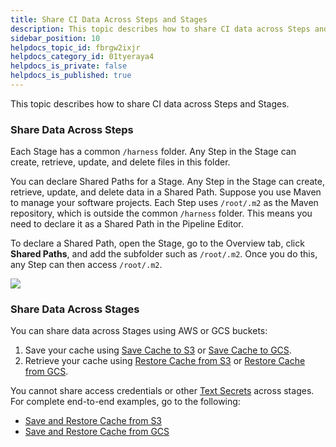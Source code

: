 ```yaml
---
title: Share CI Data Across Steps and Stages
description: This topic describes how to share CI data across Steps and Stages. Share Data Across Steps. Each Stage has a common /harness folder. Any Step in the Stage can create, retrieve, update, and delete fil…
sidebar_position: 10
helpdocs_topic_id: fbrgw2ixjr
helpdocs_category_id: 01tyeraya4
helpdocs_is_private: false
helpdocs_is_published: true
---
```


This topic describes how to share CI data across Steps and Stages.

### Share Data Across Steps

Each Stage has a common `/harness` folder. Any Step in the Stage can create, retrieve, update, and delete files in this folder.

You can declare Shared Paths for a Stage. Any Step in the Stage can create, retrieve, update, and delete data in a Shared Path. Suppose you use Maven to manage your software projects. Each Step uses `/root/.m2` as the Maven repository, which is outside the common `/harness` folder. This means you need to declare it as a Shared Path in the Pipeline Editor.

To declare a Shared Path, open the Stage, go to the Overview tab, click **Shared Paths**, and add the subfolder such as `/root/.m2`. Once you do this, any Step can then access `/root/.m2`.

![](./static/share-ci-data-across-steps-and-stages-01.png)

### Share Data Across Stages

You can share data across Stages using AWS or GCS buckets:

1. Save your cache using [Save Cache to S3](../../ci-technical-reference/save-cache-to-s-3-step-settings.md) or [Save Cache to GCS](../../ci-technical-reference/save-cache-to-gcs-step-settings.md).
2. Retrieve your cache using [Restore Cache from S3](../../ci-technical-reference/restore-cache-from-s-3-step-settings.md) or [Restore Cache from GCS](../../ci-technical-reference/restore-cache-from-gcs-settings.md).

You cannot share access credentials or other [Text Secrets](../../../platform/Secrets/2-add-use-text-secrets.md) across stages. For complete end-to-end examples, go to the following:

* [Save and Restore Cache from S3](saving-cache.md)
* [Save and Restore Cache from GCS](save-cache-in-gcs.md)

